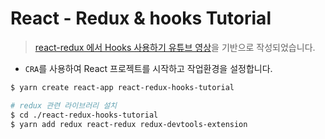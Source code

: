 # React - Redux & hooks Tutorial

> [react-redux 에서 Hooks 사용하기 유튜브 영상](https://www.youtube.com/watch?v=4M6yI_YrSss&list=PL9FpF_z-xR_F-nxvw-VDld5wcCzYmSnrW)을 기반으로 작성되었습니다.

-   `CRA`를 사용하여 React 프로젝트를 시작하고 작업환경을 설정합니다.

```bash
$ yarn create react-app react-redux-hooks-tutorial

# redux 관련 라이브러리 설치
$ cd ./react-redux-hooks-tutorial
$ yarn add redux react-redux redux-devtools-extension
```
